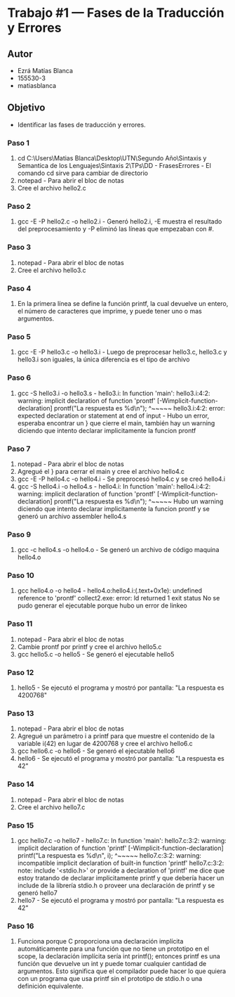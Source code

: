 # Trabajo #1 — Fases de la Traducción y Errores
## Autor
 * Ezrá Matías Blanca
 * 155530-3
 * matiasblanca
## Objetivo
 * Identificar las fases de traducción y errores.
 ### Paso 1
 1. cd C:\Users\Matias Blanca\Desktop\UTN\Segundo Año\Sintaxis y Semantica de los Lenguajes\Sintaxis 2\TPs\DD - FrasesErrores -
 El comando cd sirve para cambiar de directorio
2. notepad - Para abrir el bloc de notas
3. Cree el archivo hello2.c
### Paso 2
1. gcc -E -P hello2.c -o hello2.i - Generó hello2.i, -E muestra el resultado del preprocesamiento y -P eliminó las líneas que empezaban con #.
### Paso 3
1. notepad - Para abrir el bloc de notas
2. Cree el archivo hello3.c
### Paso 4
1. En la primera línea se define la función printf, la cual devuelve un entero, el número de caracteres que imprime, y puede tener uno o mas argumentos.
### Paso 5
1. gcc -E -P hello3.c -o hello3.i - Luego de preprocesar hello3.c, hello3.c y hello3.i son iguales, la única diferencia es el tipo de archivo
### Paso 6
1. gcc -S hello3.i -o hello3.s - hello3.i: In function 'main':
hello3.i:4:2: warning: implicit declaration of function 'prontf' [-Wimplicit-function-declaration]
  prontf("La respuesta es %d\n");
  ^~~~~~
hello3.i:4:2: error: expected declaration or statement at end of input - Hubo un error, esperaba encontrar un } que cierre el main, también hay un warning diciendo que intento declarar implicitamente la funcion prontf
### Paso 7
1. notepad - Para abrir el bloc de notas
2. Agregué el } para cerrar el main y cree el archivo hello4.c
3. gcc -E -P hello4.c -o hello4.i - Se preprocesó hello4.c y se creó hello4.i
4. gcc -S hello4.i -o hello4.s - hello4.i: In function 'main':
hello4.i:4:2: warning: implicit declaration of function 'prontf' [-Wimplicit-function-declaration]
  prontf("La respuesta es %d\n");
  ^~~~~~ Hubo un warning diciendo que intento declarar implicitamente la funcion prontf y se generó un archivo assembler hello4.s
  ### Paso 9
  1. gcc -c hello4.s -o hello4.o - Se generó un archivo de código maquina hello4.o
  ### Paso 10
  1. gcc hello4.o -o hello4 - hello4.o:hello4.i:(.text+0x1e): undefined reference to 'prontf'
collect2.exe: error: ld returned 1 exit status No se pudo generar el ejecutable porque hubo un error de linkeo
### Paso 11
1. notepad - Para abrir el bloc de notas
2. Cambie prontf por printf y cree el archivo hello5.c
3. gcc hello5.c -o hello5 - Se generó el ejecutable hello5
### Paso 12
1. hello5 - Se ejecutó el programa y mostró por pantalla: "La respuesta es 4200768"
### Paso 13
1. notepad - Para abrir el bloc de notas
2. Agregué un parámetro i a printf para que muestre el contenido de la variable i(42) en lugar de 4200768 y cree el archivo hello6.c
3. gcc hello6.c -o hello6 - Se generó el ejecutable hello6
4. hello6 - Se ejecutó el programa y mostró por pantalla: "La respuesta es 42"
### Paso 14
1. notepad - Para abrir el bloc de notas
2. Cree el archivo hello7.c
### Paso 15
1. gcc hello7.c -o hello7 - hello7.c: In function 'main':
hello7.c:3:2: warning: implicit declaration of function 'printf' [-Wimplicit-function-declaration]
  printf("La respuesta es %d\n", i);
  ^~~~~~
hello7.c:3:2: warning: incompatible implicit declaration of built-in function 'printf'
hello7.c:3:2: note: include '<stdio.h>' or provide a declaration of 'printf' me dice que estoy tratando de declarar implicitamente printf y que debería hacer un include de la librería stdio.h o proveer una declaración de printf y se generó hello7
2. hello7 - Se ejecutó el programa y mostró por pantalla: "La respuesta es 42"
### Paso 16
1. Funciona porque C proporciona una declaración implícita automáticamente para una función que no tiene un prototipo en el scope, la declaración implícita sería int printf(); entonces printf es una función que devuelve un int y puede tomar cualquier cantidad de argumentos. Esto significa que el compilador puede hacer lo que quiera con un programa que usa printf sin el prototipo de stdio.h o una definición equivalente.


